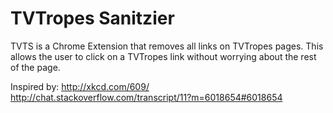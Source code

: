 TVTropes Sanitzier
================

TVTS is a Chrome Extension that removes all links on TVTropes pages.  This allows the user to click on a TVTropes link without worrying about the rest of the page.

Inspired by:
http://xkcd.com/609/
http://chat.stackoverflow.com/transcript/11?m=6018654#6018654
